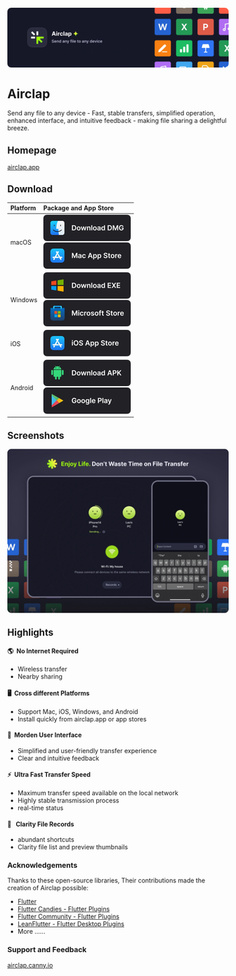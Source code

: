 [![banner](images/banner.webp)](https://airclap.app)
# Airclap
Send any file to any device - Fast, stable transfers, simplified operation, enhanced interface, and intuitive feedback - making file sharing a delightful breeze.

## Homepage
[airclap.app](https://airclap.app)

## Download
| Platform | Package and App Store |
|:--|:--|
| macOS | [<img src="images/dmg.webp" alt="dmg" width="199" height="60">](https://github.com/Gentleflow/Airclap/releases/latest/download/Airclap-macos.dmg) <br> [<img src="images/mac.webp" alt="mac app store" width="199" height="60">](https://apps.apple.com/us/app/airclap/id6467128147?l=zh-Hans-CN) |
| Windows | [<img src="images/exe.webp" alt="dmg" width="199" height="60">](https://github.com/Gentleflow/Airclap/releases/latest/download/Airclap-windows.exe) <br> [<img src="images/ms.webp" alt="microsoft store" width="199" height="60">](https://www.microsoft.com/store/productId/9N19C4QDKR6D)|
| iOS  | [<img src="images/ios.webp" alt="ios app store" width="199" height="60">](https://apps.apple.com/us/app/airclap/id6467128147) |
| Android | [<img src="images/apk.webp" alt="dmg" width="199" height="60">](https://github.com/Gentleflow/Airclap/releases/latest/download/Airclap-android.apk) <br> [<img src="images/gp.webp" alt="google play" width="199" height="60">](https://play.google.com/store/apps/details?id=tech.gentleflow.airclap.pro) |

## Screenshots
![Screenshots](images/display.webp)

## Highlights
#### 🌎 &nbsp;No Internet Required
- Wireless transfer
- Nearby sharing 
#### 🖥️ &nbsp;Cross different Platforms
- Support Mac, iOS, Windows, and Android
- Install quickly from airclap.app or app stores
#### 🔮 &nbsp;Morden User Interface
- Simplified and user-friendly transfer experience
- Clear and intuitive feedback
#### ⚡️ &nbsp;Ultra Fast Transfer Speed
- Maximum transfer speed available on the local network
- Highly stable transmission process
- real-time status
#### 📃 &nbsp; Clarity File Records
- abundant shortcuts
- Clarity file list and preview thumbnails

### Acknowledgements

Thanks to these open-source libraries, Their contributions made the creation of Airclap possible:

- [Flutter](https://flutter.dev/)
- [Flutter Candies - Flutter Plugins](https://github.com/fluttercandies)
- [Flutter Community - Flutter Plugins](https://github.com/fluttercommunity)
- [LeanFlutter - Flutter Desktop Plugins](https://github.com/leanflutter)
- More ......

### Support and Feedback
[airclap.canny.io](https://airclap.canny.io/feedback)
